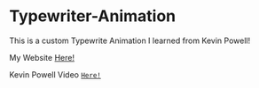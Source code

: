 # Typewriter-Animation

This is a custom Typewrite Animation I learned from Kevin Powell!

My Website [Here!](https://sw33ws.github.io/Typewriter-Animation/)

Kevin Powell Video [```Here!```](https://www.youtube.com/watch?v=w1nhwUGsG6M)
